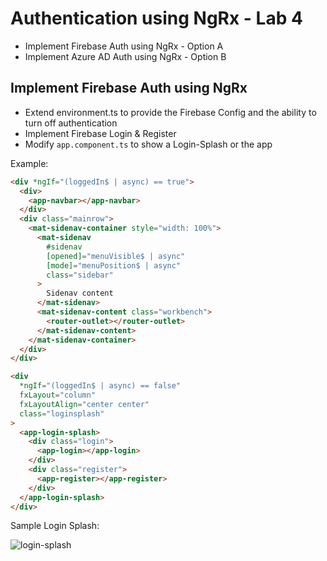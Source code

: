 # Authentication using NgRx - Lab 4

- Implement Firebase Auth using NgRx - Option A
- Implement Azure AD Auth using NgRx - Option B

## Implement Firebase Auth using NgRx

- Extend environment.ts to provide the Firebase Config and the ability to turn off authentication
- Implement Firebase Login & Register
- Modify `app.component.ts` to show a Login-Splash or the app

Example:

```html
<div *ngIf="(loggedIn$ | async) == true">
  <div>
    <app-navbar></app-navbar>
  </div>
  <div class="mainrow">
    <mat-sidenav-container style="width: 100%">
      <mat-sidenav
        #sidenav
        [opened]="menuVisible$ | async"
        [mode]="menuPosition$ | async"
        class="sidebar"
      >
        Sidenav content
      </mat-sidenav>
      <mat-sidenav-content class="workbench">
        <router-outlet></router-outlet>
      </mat-sidenav-content>
    </mat-sidenav-container>
  </div>
</div>

<div
  *ngIf="(loggedIn$ | async) == false"
  fxLayout="column"
  fxLayoutAlign="center center"
  class="loginsplash"
>
  <app-login-splash>
    <div class="login">
      <app-login></app-login>
    </div>
    <div class="register">
      <app-register></app-register>
    </div>
  </app-login-splash>
</div>
```

Sample Login Splash:

![login-splash](_images/login-splash.png)